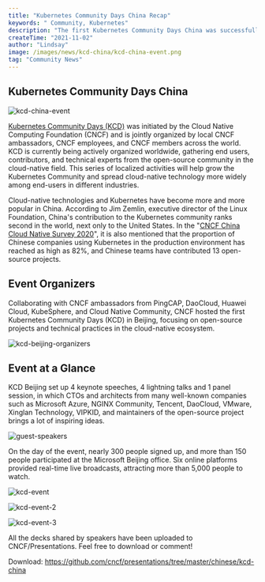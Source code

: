 ```yaml
---
title: "Kubernetes Community Days China Recap"
keywords: " Community, Kubernetes"
description: "The first Kubernetes Community Days China was successfully held in Beijing"
createTime: "2021-11-02"
author: "Lindsay"
image: /images/news/kcd-china/kcd-china-event.png
tag: "Community News"
---
```


## Kubernetes Community Days China

![kcd-china-event](/images/news/kcd-china/kcd-china-event.png)

 [Kubernetes Community Days (KCD)](https://community.cncf.io/kubernetes-community-days/about-kcd/) was initiated by the Cloud Native Computing Foundation (CNCF) and is jointly organized by local CNCF ambassadors, CNCF employees, and CNCF members across the world. KCD is currently being actively organized worldwide, gathering end users, contributors, and technical experts from the open-source community in the cloud-native field. This series of localized activities will help grow the Kubernetes Community and spread cloud-native technology more widely among end-users in different industries.

Cloud-native technologies and Kubernetes have become more and more popular in China. According to Jim Zemlin, executive director of the Linux Foundation, China's contribution to the Kubernetes community ranks second in the world, next only to the United States. In the "[CNCF China Cloud Native Survey 2020](https://www.cncf.io/blog/2021/04/28/cncf-cloud-native-survey-china-2020/)", it is also mentioned that the proportion of Chinese companies using Kubernetes in the production environment has reached as high as 82%, and Chinese teams have contributed 13 open-source projects.

## Event Organizers

Collaborating with CNCF ambassadors from PingCAP, DaoCloud, Huawei Cloud, KubeSphere, and Cloud Native Community, CNCF hosted the first Kubernetes Community Days (KCD) in Beijing, focusing on open-source projects and technical practices in the cloud-native ecosystem.

![kcd-beijing-organizers](/images/news/kcd-china/kcd-beijing-organizers.png)

## Event at a Glance

KCD Beijing set up  4 keynote speeches, 4 lightning talks and 1 panel session, in which CTOs and architects from many well-known companies such as Microsoft Azure, NGINX Community, Tencent, DaoCloud, VMware, Xinglan Technology, VIPKID, and maintainers of the open-source project brings a lot of inspiring ideas.

![guest-speakers](/images/news/kcd-china/guest-speakers.png)

On the day of the event, nearly 300 people signed up, and more than 150 people participated at the Microsoft Beijing office. Six online platforms provided real-time live broadcasts, attracting more than 5,000 people to watch.



![kcd-event](/images/news/kcd-china/kcd-event.png)

![kcd-event-2](/images/news/kcd-china/kcd-event-2.png)

![kcd-event-3](/images/news/kcd-china/kcd-event-3.png)



All the decks shared by speakers have been uploaded to CNCF/Presentations. Feel free to download or comment!

Download: https://github.com/cncf/presentations/tree/master/chinese/kcd-china